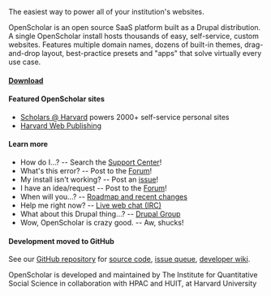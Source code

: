 The easiest way to power all of your institution's websites.

OpenScholar is an open source SaaS platform built as a Drupal distribution. A single OpenScholar install hosts thousands of easy, self-service, custom websites. Features multiple domain names, dozens of built-in themes, drag-and-drop layout, best-practice presets and "apps" that solve virtually every use case.

#### [Download](http://theopenscholar.org/download)

#### Featured OpenScholar sites

* [Scholars @ Harvard](http://scholar.harvard.edu) powers 2000+ self-service personal sites
* [Harvard Web Publishing](http://hwp.harvard.edu/pages/featured-sites)

#### Learn more

* How do I...? -- Search the [Support Center](http://support.openscholar.harvard.edu/)!
* What's this error? -- Post to the [Forum](http://community.openscholar.harvard.edu/openscholar)!
* My install isn't working? -- Post an [issue](https://github.com/openscholar/openscholar/issues)!
* I have an idea/request -- Post to the [Forum](http://community.openscholar.harvard.edu/openscholar)!
* When will you...? -- [Roadmap and recent changes](http://theopenscholar.org/roadmap)
* Help me right now? -- [Live web chat (IRC)](http://webchat.freenode.net/?nick=guest&channels=#openscholar)
* What about this Drupal thing...? -- [Drupal Group](http://groups.drupal.org/openscholar)
* Wow, OpenScholar is crazy good. -- Aw, shucks!

#### Development moved to GitHub

See our [GitHub repository](https://github.com/openscholar/openscholar) for [source code](https://github.com/openscholar/openscholar), [issue queue](https://github.com/openscholar/openscholar/issues), [developer wiki](https://github.com/openscholar/openscholar/wiki]).

OpenScholar is developed and maintained by The Institute for Quantitative Social Science in collaboration with HPAC and HUIT, at Harvard University
